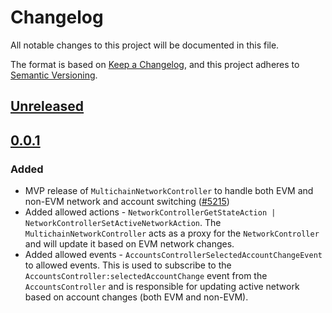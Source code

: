 # Changelog

All notable changes to this project will be documented in this file.

The format is based on [Keep a Changelog](https://keepachangelog.com/en/1.0.0/),
and this project adheres to [Semantic Versioning](https://semver.org/spec/v2.0.0.html).

## [Unreleased]

## [0.0.1]

### Added

- MVP release of `MultichainNetworkController` to handle both EVM and non-EVM network and account switching ([#5215](https://github.com/MetaMask/core/pull/5215))
- Added allowed actions - `NetworkControllerGetStateAction | NetworkControllerSetActiveNetworkAction`. The `MultichainNetworkController` acts as a proxy for the `NetworkController` and will update it based on EVM network changes.
- Added allowed events - `AccountsControllerSelectedAccountChangeEvent` to allowed events. This is used to subscribe to the `AccountsController:selectedAccountChange` event from the `AccountsController` and is responsible for updating active network based on account changes (both EVM and non-EVM).

[Unreleased]: https://github.com/MetaMask/core/compare/@metamask/multichain-network-controller@0.0.1...HEAD
[0.0.1]: https://github.com/MetaMask/core/releases/tag/@metamask/multichain-network-controller@0.0.1

